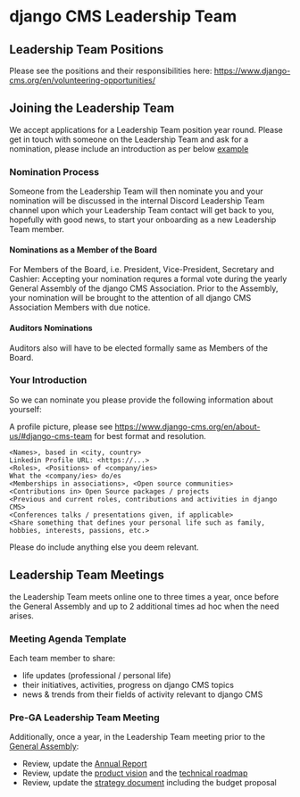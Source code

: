 # django CMS Leadership Team

## Leadership Team Positions

Please see the positions and their responsibilities here: https://www.django-cms.org/en/volunteering-opportunities/

## Joining the Leadership Team

We accept applications for a Leadership Team position year round. Please get in touch with someone on the Leadership Team and ask for a nomination, please include an introduction as per below [example](#your-introduction)

### Nomination Process

Someone from the Leadership Team will then nominate you and your nomination will be discussed in the internal Discord Leadership Team channel upon which your Leadership Team contact will get back to you, hopefully with good news, to start your onboarding as a new Leadership Team member.

#### Nominations as a Member of the Board

For Members of the Board, i.e. President, Vice-President, Secretary and Cashier: Accepting your nomination requres a formal vote during the yearly General Assembly of the django CMS Association. Prior to the Assembly, your nomination will be brought to the attention of all django CMS Association Members with due notice.

#### Auditors Nominations

Auditors also will have to be elected formally same as Members of the Board.

### Your Introduction

So we can nominate you please provide the following information about yourself:

A profile picture, please see https://www.django-cms.org/en/about-us/#django-cms-team for best format and resolution.

```
<Names>, based in <city, country>
Linkedin Profile URL: <https://...>
<Roles>, <Positions> of <company/ies>
What the <company/ies> do/es
<Memberships in associations>, <Open source communities>
<Contributions in> Open Source packages / projects
<Previous and current roles, contributions and activities in django CMS>
<Conferences talks / presentations given, if applicable>
<Share something that defines your personal life such as family, hobbies, interests, passions, etc.>
```

Please do include anything else you deem relevant.

## Leadership Team Meetings

the Leadership Team meets online one to three times a year, once before the General Assembly and up to 2 additional times ad hoc when the need arises.

### Meeting Agenda Template

Each team member to share:
- life updates (professional / personal life)
- their initiatives, activities, progress on django CMS topics
- news & trends from their fields of activity relevant to django CMS


### Pre-GA Leadership Team Meeting
Additionally, once a year, in the Leadership Team meeting prior to the [General Assembly](/association/general-assembly.md):
- Review, update the [Annual Report](https://report.django-cms.org)
- Review, update the [product vision](https://www.django-cms.org/en/product-vision/) and the [technical roadmap](https://www.django-cms.org/en/roadmap/)
- Review, update the [strategy document](https://strategy.django-cms.org) including the budget proposal